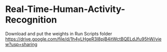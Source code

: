 # Real-Time-Human-Activity-Recognition


Download and put the weights in Run Scripts folder
https://drive.google.com/file/d/1h4yLHgeR3l8pjB4itWctBQELdJfu95hW/view?usp=sharing
